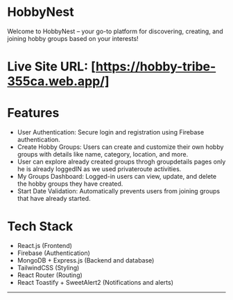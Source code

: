 # HobbyNest 

Welcome to HobbyNest – your go-to platform for discovering, creating, and joining hobby groups based on your interests!

# Live Site URL: [https://hobby-tribe-355ca.web.app/]

# Features

- User Authentication: Secure login and registration using Firebase authentication.
- Create Hobby Groups: Users can create and customize their own hobby groups with details like name, category,   location, and more.
- User can explore already created groups throgh groupdetails pages only he is already loggedIN as we used privateroute activities.
- My Groups Dashboard: Logged-in users can view, update, and delete the hobby groups they have created.
- Start Date Validation: Automatically prevents users from joining groups that have already started.

# Tech Stack

- React.js (Frontend)
- Firebase (Authentication)
- MongoDB + Express.js (Backend and database)
- TailwindCSS (Styling)
- React Router (Routing)
- React Toastify + SweetAlert2 (Notifications and alerts)

---

